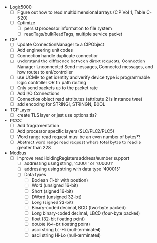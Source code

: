 - Logix5000
  - [ ] Figure out how to read multidimensional arrays (CIP Vol 1, Table C-5.20)
  - [ ] Optimize
    - [ ] persist processor information to file system
    - [ ] readTags/bulkReadTags, multiple service packet
- CIP
  - [ ] Update ConnectionManager to a CIPObject
  - [ ] Add engineering unit codes
  - [ ] Connection handle duplicate connection
  - [ ] understand the difference between direct requests, Connection Manager Unconnected Send messages, Connected messages, and how routes to eni/controller
  - [ ] use UCMM to get identity and verify device type is programmable logic controller OR fix path routing
  - [ ] Only send packets up to the packet rate
  - [ ] Add I/O Connections
  - [ ] Connection object read attributes (attribute 2 is instance type)
  - [ ] add encoding for STRINGI, STRINGN, BOOL
- TCP Layer
  - [ ] create TLS layer or just use options.tls?
- PCCC
  - [ ] Add fragramentation
  - [ ] Add processor specific layers (SLC/PLC2/PLC5)
  - [ ] Word range read request must be an even number of bytes??
  - [ ] Abstract word range read request where total bytes to read is greater than 228
- Modbus
  - [ ] improve readHoldingRegisters address/number support
    - [ ] addressing using string, '40001' or '400001'
    - [ ] addressing using string with data type '40001S'
    - [ ] Data types
      - [ ] Boolean (1-bit with position)
      - [ ] Word (unsigned 16-bit)
      - [ ] Short (signed 16-bit)
      - [ ] DWord (unsigned 32-bit)
      - [ ] Long (signed 32-bit)
      - [ ] Binary-coded decimal, BCD (two-byte packed)
      - [ ] Long binary-coded decimal, LBCD (four-byte packed)
      - [ ] float (32-bit floating point)
      - [ ] double (64-bit floating point)
      - [ ] ascii string Lo-Hi (null-terminated)
      - [ ] ascii string Hi-Lo (null-terminated)